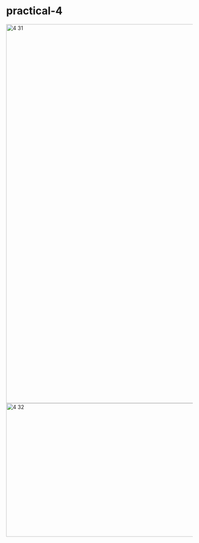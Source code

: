 # practical-4

<img width="1536" height="1024" alt="4 31" src="https://github.com/user-attachments/assets/5cdc6d50-b34f-4f01-89fa-eea7d499d92e" />

<img width="720" height="361" alt="4 32" src="https://github.com/user-attachments/assets/f2b38ea5-2ab3-4ed4-b153-cec05c2061c2" />
